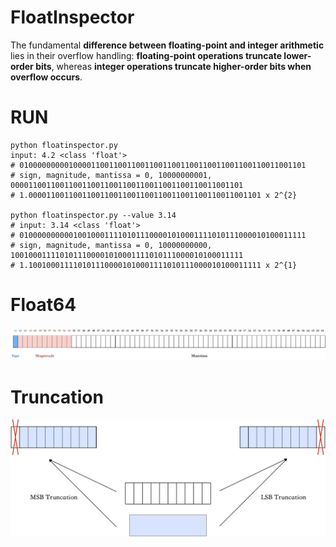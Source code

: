 # FloatInspector
The fundamental **difference between floating-point and integer arithmetic** lies in their overflow handling: **floating-point operations truncate lower-order bits**, whereas **integer operations truncate higher-order bits when overflow occurs**.

# RUN
```shell
python floatinspector.py
input: 4.2 <class 'float'>
# 0100000000010000110011001100110011001100110011001100110011001101
# sign, magnitude, mantissa = 0, 10000000001, 0000110011001100110011001100110011001100110011001101
# 1.0000110011001100110011001100110011001100110011001101 x 2^{2}

python floatinspector.py --value 3.14
# input: 3.14 <class 'float'>
# 0100000000001001000111101011100001010001111010111000010100011111
# sign, magnitude, mantissa = 0, 10000000000, 1001000111101011100001010001111010111000010100011111
# 1.1001000111101011100001010001111010111000010100011111 x 2^{1}
```

# Float64
![image](https://github.com/lulinpeng/FloatInspector/blob/main/resources/float64.png)

# Truncation
![image](https://github.com/lulinpeng/FloatInspector/blob/main/resources/truncation.png)
